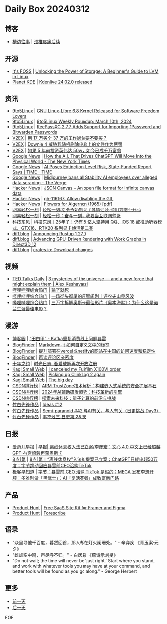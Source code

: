 # Daily Box 20240312

## 博客
- [槽边往事](https://www.hecaitou.com/) | [颈椎疼痛后续](https://www.hecaitou.com/2024/03/Follow-up-for-cervical-pain.html)

## 开源
- [It's FOSS](https://itsfoss.com/) | [Unlocking the Power of Storage: A Beginner's Guide to LVM in Linux](https://itsfoss.com/lvm-guide/)
- [Planet KDE](https://planet.kde.org/) | [Kdenlive 24.02.0 released](https://kdenlive.org/en/2024/03/kdenlive-24-02-0-released/?utm_source=atom_feed)

## 资讯
- [9to5Linux](https://9to5linux.com/) | [GNU Linux-Libre 6.8 Kernel Released for Software Freedom Lovers](https://9to5linux.com/gnu-linux-libre-6-8-kernel-released-for-software-freedom-lovers)
- [9to5Linux](https://9to5linux.com/) | [9to5Linux Weekly Roundup: March 10th, 2024](https://9to5linux.com/9to5linux-weekly-roundup-march-10th-2024)
- [9to5Linux](https://9to5linux.com/) | [KeePassXC 2.7.7 Adds Support for Importing 1Password and Bitwarden Passwords](https://9to5linux.com/keepassxc-2-7-7-adds-support-for-importing-1password-and-bitwarden-passwords)
- [V2EX](https://www.v2ex.com/) | [用 17 万买个 37 万的工作岗位要不要买？](https://www.v2ex.com/t/1022556)
- [V2EX](https://www.v2ex.com/) | [Downie 4 威胁我随机删除电脑上的文件作为惩罚](https://www.v2ex.com/t/1022505)
- [V2EX](https://www.v2ex.com/) | [如果 5 年前投资英伟达 50w，如今已成千万富翁](https://www.v2ex.com/t/1022463)
- [Google News](https://news.google.com/topics/CAAqJggKIiBDQkFTRWdvSUwyMHZNRGRqTVhZU0FtVnVHZ0pWVXlnQVAB/sections/CAQiQ0NCQVNMQW9JTDIwdk1EZGpNWFlTQW1WdUdnSlZVeUlOQ0FRYUNRb0hMMjB2TUcxcmVpb0pFZ2N2YlM4d2JXdDZLQUEqKggAKiYICiIgQ0JBU0Vnb0lMMjB2TURkak1YWVNBbVZ1R2dKVlV5Z0FQAVAB) | [How the A.I. That Drives ChatGPT Will Move Into the Physical World - The New York Times](https://news.google.com/rss/articles/CBMiR2h0dHBzOi8vd3d3Lm55dGltZXMuY29tLzIwMjQvMDMvMTEvdGVjaG5vbG9neS9haS1yb2JvdHMtdGVjaG5vbG9neS5odG1s0gEA?oc=5)
- [Google News](https://news.google.com/topics/CAAqJggKIiBDQkFTRWdvSUwyMHZNRGRqTVhZU0FtVnVHZ0pWVXlnQVAB/sections/CAQiQ0NCQVNMQW9JTDIwdk1EZGpNWFlTQW1WdUdnSlZVeUlOQ0FRYUNRb0hMMjB2TUcxcmVpb0pFZ2N2YlM4d2JXdDZLQUEqKggAKiYICiIgQ0JBU0Vnb0lMMjB2TURkak1YWVNBbVZ1R2dKVlV5Z0FQAVAB) | [AI Poses Extinction-Level Risk, State-Funded Report Says | TIME - TIME](https://news.google.com/rss/articles/CBMiRmh0dHBzOi8vdGltZS5jb20vNjg5ODk2Ny9haS1leHRpbmN0aW9uLW5hdGlvbmFsLXNlY3VyaXR5LXJpc2tzLXJlcG9ydC_SAQA?oc=5)
- [Google News](https://news.google.com/topics/CAAqJggKIiBDQkFTRWdvSUwyMHZNRGRqTVhZU0FtVnVHZ0pWVXlnQVAB/sections/CAQiQ0NCQVNMQW9JTDIwdk1EZGpNWFlTQW1WdUdnSlZVeUlOQ0FRYUNRb0hMMjB2TUcxcmVpb0pFZ2N2YlM4d2JXdDZLQUEqKggAKiYICiIgQ0JBU0Vnb0lMMjB2TURkak1YWVNBbVZ1R2dKVlV5Z0FQAVAB) | [Midjourney bans all Stability AI employees over alleged data scraping - The Verge](https://news.google.com/rss/articles/CBMiZGh0dHBzOi8vd3d3LnRoZXZlcmdlLmNvbS8yMDI0LzMvMTEvMjQwOTc0OTUvbWlkam91cm5leS1iYW5zLXN0YWJpbGl0eS1haS1lbXBsb3llZXMtZGF0YS10aGVmdC1vdXRhZ2XSAQA?oc=5)
- [Hacker News](https://news.ycombinator.com/front) | [JSON Canvas – An open file format for infinite canvas data](https://news.ycombinator.com/item?id=39670922)
- [Hacker News](https://news.ycombinator.com/front) | [gh-116167: Allow disabling the GIL](https://news.ycombinator.com/item?id=39670102)
- [Hacker News](https://news.ycombinator.com/front) | [Flowers for Algernon (1965) [pdf]](https://news.ycombinator.com/item?id=39666956)
- [网易轻松一刻](https://m.163.com/touch/exclusive/sub/qsyk) | [轻松一刻:给爷爷奶奶买了套情侣装,他们为啥不开心](https://m.163.com/news/article/IT1961MH000181BR.html)
- [网易轻松一刻](https://m.163.com/touch/exclusive/sub/qsyk) | [轻松一秒：奋斗一刻，我要当互联网帅哥](https://m.163.com/news/article/IT0UGVK3000181BT.html)
- [科技东风](https://m.smzdm.com/tag/tn0400v/) | [科技东风｜25年了！仍有 5 亿人坚持用 QQ、iOS 18 或推助听器模式、GTX16、RTX20 系列显卡焕活第二春](https://post.m.smzdm.com/p/ag50wzn7/)
- [diff.blog](https://diff.blog/) | [Announcing Rustup 1.27.0](https://diff.blog/post/announcing-rustup-1270-171747/)
- [diff.blog](https://diff.blog/) | [Advancing GPU-Driven Rendering with Work Graphs in Direct3D 12](https://diff.blog/post/advancing-gpu-driven-rendering-with-work-graphs-in-direct3d-12-171752/)
- [diff.blog](https://diff.blog/) | [crates.io: Download changes](https://diff.blog/post/cratesio-download-changes-171725/)

## 视频
- [TED Talks Daily](https://www.ted.com/talks) | [3 mysteries of the universe — and a new force that might explain them | Alex Keshavarzi](https://www.ted.com/talks/alex_keshavarzi_3_mysteries_of_the_universe_and_a_new_force_that_might_explain_them?rss)
- [哔哩哔哩综合热门](https://www.bilibili.com/v/popular/all/) | [输了就死](https://b23.tv/BV1Gx4y1S7MK)
- [哔哩哔哩综合热门](https://www.bilibili.com/v/popular/all/) | [一场彻头彻尾的反智闹剧｜评农夫山泉风波](https://b23.tv/BV1Zx4y1D7Cf)
- [哔哩哔哩综合热门](https://www.bilibili.com/v/popular/all/) | [三万字拆解奥斯卡最佳影片《奥本海默》：为什么这是诺兰生涯最佳电影？](https://b23.tv/BV1SK421s7pw)

## 漫游
- [博客园](https://www.cnblogs.com/aggsite/headline) | [“田由甲” - Kafka重复消费线上问题暴雷](https://www.cnblogs.com/zaevn00001/p/18061635)
- [BlogFinder](https://bf.zzxworld.com/) | [Markdown-it 如何自定义文中的标签](https://blog.imsyy.top/posts/2024/0311?utm_source=blogfinder)
- [BlogFinder](https://bf.zzxworld.com/) | [提升部署在vercel或netlify的网站在中国的访问速度和稳定性](https://xingpingcn.top/enhanced-FaaS-in-cn.html?utm_source=blogfinder)
- [BlogFinder](https://bf.zzxworld.com/) | [再谈评论区亲密度](https://h4ck.org.cn/2024/03/15777?utm_source=blogfinder)
- [十年之约](https://www.foreverblog.cn/feeds.html) | [时光日志: 吾爱破解再次开放注册](https://www.timelogs.cn/archives/1034/)
- [Kagi Small Web](https://kagi.com/smallweb) | [I canceled my Fujifilm X100VI order](https://baty.net/2024/03/i-canceled-my-fujifilm-x100vi-order)
- [Kagi Small Web](https://kagi.com/smallweb) | [Picking up ClinkLog 2 again](https://felix.plesoianu.ro/web/clinklog2/)
- [Kagi Small Web](https://kagi.com/smallweb) | [The big day](https://www.greaterfool.ca/2024/03/11/the-big-day/)
- [CSDN排行榜](https://blog.csdn.net/rank/list) | [ARM TrustZone技术解析：构建嵌入式系统的安全扩展基石](https://blog.csdn.net/Aileenvov/article/details/136612575)
- [CSDN排行榜](https://blog.csdn.net/rank/list) | [2024年AI辅助研发趋势：科技革新的引擎](https://blog.csdn.net/double222222/article/details/136592509)
- [CSDN排行榜](https://blog.csdn.net/rank/list) | [探索未来科技：量子计算的前沿与挑战](https://blog.csdn.net/AliceNo/article/details/136616421)
- [竹白先锋作品](https://www.zhubai.wiki/) | [Ideas #12](https://open.zhubai.wiki/a/l/t/z/pl/workreview/2379008988923908096)
- [竹白先锋作品](https://www.zhubai.wiki/) | [Semi-paranoid #42 与AI有关，与人有关（日更挑战 Day3）](https://open.zhubai.wiki/a/l/t/z/pl/xyonline/2379005885344534528)
- [竹白先锋作品](https://www.zhubai.wiki/) | [事不过三 日更第 28 天](https://open.zhubai.wiki/a/l/t/z/pl/via/2378994970867957760)

## 日报
- [爱范儿早报](https://www.ifanr.com/category/ifanrnews) | [早报| 离线休息权入法已立案/李彦宏：文心 4.0 中文上已经超越 GPT-4/宫崎骏再获奥斯卡](https://www.ifanr.com/1577562)
- [8点1氪](https://36kr.com/user/5652071) | [8点1氪丨“离线休息权”入法的提案已立案；ChatGPT日耗电超50万度；字节跳动回应暴雪前CEO洽购TikTok](https://36kr.com/p/2684408000331911)
- [极客早知道](https://www.geekpark.net/column/74) | [字节：暴雪前 CEO 洽购 TikTok 是假的；MEGA 发布李想开腔：多难别做「黑武士」；AI「复活死者」成致富新门路](https://www.geekpark.net/news/332152)

## 产品
- [Product Hunt](https://www.producthunt.com) | [Free SaaS Site Kit for Framer and Figma](https://www.producthunt.com/posts/free-saas-site-kit-for-framer-and-figma)
- [Product Hunt](https://www.producthunt.com) | [Forescribe](https://www.producthunt.com/posts/forescribe)

## 语录
- "众里寻他千百度，暮然回首，那人却在灯火阑珊处。" - 辛弃疾 《青玉案·元夕》
- "雌雄空中鸣，声尽呼不归。" - 白居易 《燕诗示刘叟》
- "Do not wait; the time will never be 'just right.' Start where you stand, and work with whatever tools you may have at your command, and better tools will be found as you go along." - George Herbert

## 更多
- [前一天](daily-box-20240311.md)
- [后一天](daily-box-20240313.md)

EOF